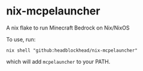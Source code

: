 # nix-mcpelauncher
A nix flake to run Minecraft Bedrock on Nix/NixOS

To use, run:
```
nix shell "github:headblockhead/nix-mcpelauncher"
```
which will add `mcpelauncher` to your PATH.
